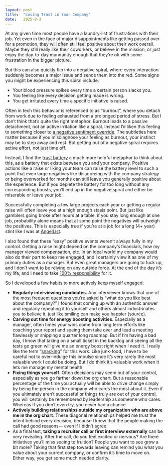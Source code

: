 ```yaml
---
layout: post
title:  "Losing Trust in Your Company"
date:   2025-9-3
---
```


At any given time most people have a laundry-list of frustrations with their job. Yet even in the face of major disappointments like getting passed over for a promotion, they will often still feel positive about their work overall. Maybe they still really like their coworkers, or believe in the mission, or just enjoy the day-to-day mundanity enough that they’re ok with some frustration in the bigger picture.

But this can also quickly flip into a negative spiral, where every interaction suddenly becomes a major issue and sends them into the red. Some signs you might be experiencing this spiral include:

- Your blood pressure spikes every time a certain person slacks you.  
- You feeling like every decision getting made is wrong.   
- You get irritated every time a specific initiative is raised.

Often in tech this behavior is referenced to as “burnout”, where you detach from work due to feeling exhausted from a prolonged period of stress. But I don’t think that’s quite the right metaphor. Burnout leads to a passive detachment, not an active irritation like a spiral. Instead I’d liken this feeling to something closer to [a negative sentiment override](https://www.gottman.com/blog/blame-resentment-and-negative-sentiment-override/). The subtleties here matter because if you misdiagnose your feeling as burnout, your instinct may be to step away and rest. But getting out of a negative spiral requires active effort, not just time off.

Instead, I find the [trust battery](https://sketchplanations.com/the-trust-battery) a much more helpful metaphor to think about this, as a battery that exists between you and your company. Positive actions like a raise or liking your team can raise the battery level to such a point that even large negatives like disagreeing with the company strategy or being overworked for months can still leave you generally positive about the experience. But if you deplete the battery for too long without any corresponding boosts, you’ll end up in the negative spiral and either be miserable or leave your job. 

Successfully completing a few large projects each year or getting a regular raise will often leave you at a high enough stasis point. But just like gamblers going broke after hours at a table, if you stay long enough at one job, probability alone means that at some point the negatives will outweigh the positives. This is especially true if you’re at a job for a long (4+ year) stint like I was at [AngelList](https://www.angellist.com/). 

I also found that these “easy” positive events weren’t always fully in my control. Getting a raise might depend on the company’s financials, how my manager viewed compensation, etc. In an ideal world my company would also do their part to keep me engaged, and I certainly view it as one of my primary duties as a manager. But even great managers are going to fuck up, and I don’t want to be relying on any outside force. At the end of the day it’s my life, and I need to take [100% responsibility](https://conscious.is/video/are-you-taking-100-responsibility) for it.

So I developed a few habits to more actively keep myself engaged:

* **Regularly interviewing candidates**. Any interviewer knows that one of the most frequent questions you’re asked is “what do you like best about the company?” I found that coming up with an authentic answer and regularly repeating it to yourself and others almost indoctrinates you to believe it, just like smiling can make you happier (source).  
* **Carving out time for energy boosting activities**. Especially as a manager, often times your wins come from long term efforts like coaching your report and seeing them take over and lead a meeting flawlessly or shipping a quarter long roadmap. But if I’m having a bad day, I know that taking on a small ticket in the backlog and seeing all the tests go green will give me an energy boost right when I need it. I really like the term “[snacking](https://www.intercom.com/blog/first-rule-prioritization-no-snacking/)” for this work. Like junk-food, I have to be careful not to over-indulge this impulse since it’s very rarely the most valuable work I could be doing. But I do think it’s valuable work when it lets me manage my mental health.  
* **Fixing things yourself**. Often decisions may seem out of your control, especially as you go farther down the org chart. But a reasonable percentage of the time you actually will be able to drive change simply by being the person in the company who cares the most about it. Even if you ultimately aren’t successful or things truly are out of your control, you will certainly be remembered by leadership as someone who cares. Whereas if you don’t even try, you never had a chance.  
* **Actively building relationships outside my organization who are above me in the org chart**. These diagonal relationships helped me trust the intent behind every decision, because I knew that the people making the call had good reasons— even if I didn’t agree.  
* As a final test, **taking a recruiter call or first interview externally** can be very revealing. After the call, do you feel excited or nervous? Are there initiatives you’ll miss seeing to fruition? People you want to see grow a bit more? Taking that first step towards leaving can remind you what you value about your current company, or confirm it’s time to move on. Either way, you get some much needed clarity.

